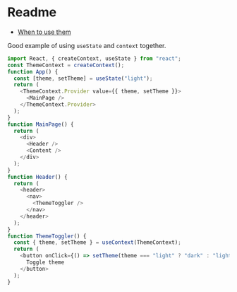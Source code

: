 # Readme

- [When to use them](https://www.syncfusion.com/blogs/post/react-usestate-vs-context-api.aspx)

Good example of using `useState` and `context` together.

```javascript
import React, { createContext, useState } from "react";
const ThemeContext = createContext();
function App() {
  const [theme, setTheme] = useState("light");
  return (
    <ThemeContext.Provider value={{ theme, setTheme }}>
      <MainPage />
    </ThemeContext.Provider>
  );
}
function MainPage() {
  return (
    <div>
      <Header />
      <Content />
    </div>
  );
}
function Header() {
  return (
    <header>
      <nav>
        <ThemeToggler />
      </nav>
    </header>
  );
}
function ThemeToggler() {
  const { theme, setTheme } = useContext(ThemeContext);
  return (
    <button onClick={() => setTheme(theme === "light" ? "dark" : "light")}>
      Toggle theme
    </button>
  );
}
```
